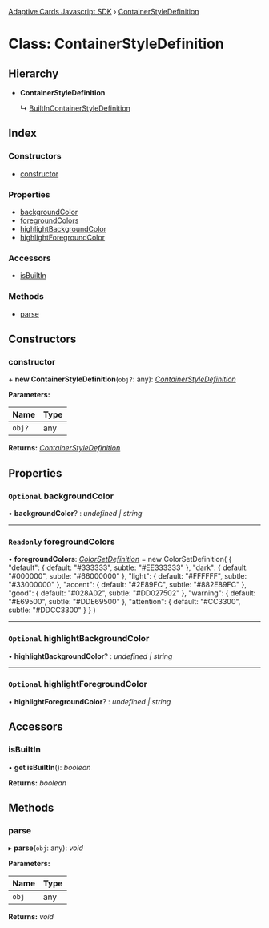 [Adaptive Cards Javascript SDK](../README.md) › [ContainerStyleDefinition](containerstyledefinition.md)

# Class: ContainerStyleDefinition

## Hierarchy

* **ContainerStyleDefinition**

  ↳ [BuiltInContainerStyleDefinition](builtincontainerstyledefinition.md)

## Index

### Constructors

* [constructor](containerstyledefinition.md#constructor)

### Properties

* [backgroundColor](containerstyledefinition.md#optional-backgroundcolor)
* [foregroundColors](containerstyledefinition.md#readonly-foregroundcolors)
* [highlightBackgroundColor](containerstyledefinition.md#optional-highlightbackgroundcolor)
* [highlightForegroundColor](containerstyledefinition.md#optional-highlightforegroundcolor)

### Accessors

* [isBuiltIn](containerstyledefinition.md#isbuiltin)

### Methods

* [parse](containerstyledefinition.md#parse)

## Constructors

###  constructor

\+ **new ContainerStyleDefinition**(`obj?`: any): *[ContainerStyleDefinition](containerstyledefinition.md)*

**Parameters:**

Name | Type |
------ | ------ |
`obj?` | any |

**Returns:** *[ContainerStyleDefinition](containerstyledefinition.md)*

## Properties

### `Optional` backgroundColor

• **backgroundColor**? : *undefined | string*

___

### `Readonly` foregroundColors

• **foregroundColors**: *[ColorSetDefinition](colorsetdefinition.md)* = new ColorSetDefinition(
        {
            "default": { default: "#333333", subtle: "#EE333333" },
            "dark": { default: "#000000", subtle: "#66000000" },
            "light": { default: "#FFFFFF", subtle: "#33000000" },
            "accent": { default: "#2E89FC", subtle: "#882E89FC" },
            "good": { default: "#028A02", subtle: "#DD027502" },
            "warning": { default: "#E69500", subtle: "#DDE69500" },
            "attention": { default: "#CC3300", subtle: "#DDCC3300" }
        }
    )

___

### `Optional` highlightBackgroundColor

• **highlightBackgroundColor**? : *undefined | string*

___

### `Optional` highlightForegroundColor

• **highlightForegroundColor**? : *undefined | string*

## Accessors

###  isBuiltIn

• **get isBuiltIn**(): *boolean*

**Returns:** *boolean*

## Methods

###  parse

▸ **parse**(`obj`: any): *void*

**Parameters:**

Name | Type |
------ | ------ |
`obj` | any |

**Returns:** *void*
